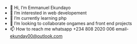 - 👋 Hi, I’m Emmanuel Ekundayo
- 👀 I’m interested in web developement
- 🌱 I’m currently learning php
- 💞️ I’m looking to collaborate ongames and front end projects
- 📫 How to reach me
whatsapp
+234 808 2020 006
email- ekunday00@outlook.com 

<!---
EmmanuelEkundayo/EmmanuelEkundayo is a ✨ special ✨ repository because its `README.md` (this file) appears on your GitHub profile.
You can click the Preview link to take a look at your changes.
--->
